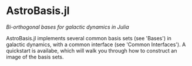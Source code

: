 # AstroBasis.jl

*Bi-orthogonal bases for galactic dynamics in Julia*

AstroBasis.jl implements several common basis sets (see 'Bases') in galactic dynamics, with a common interface (see 'Common Interfaces'). A quickstart is availabe, which will walk you through how to construct an image of the basis sets.
